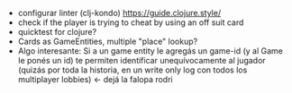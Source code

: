 * configurar linter (clj-kondo) https://guide.clojure.style/
* check if the player is trying to cheat by using an off suit card
* quicktest for clojure?
* Cards as GameEntities, multiple "place" lookup?
* Algo interesante: Si a un game entity le agregás un game-id (y al Game le ponés un id) te permiten identificar unequívocamente al jugador (quizás por toda la historia, en un write only log con todos los multiplayer lobbies) <- dejá la falopa rodri